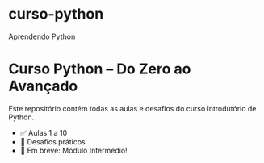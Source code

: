# curso-python
Aprendendo Python
# Curso Python – Do Zero ao Avançado

Este repositório contém todas as aulas e desafios do curso introdutório de Python.

- ✅ Aulas 1 a 10
- 📌 Desafios práticos
- 🚀 Em breve: Módulo Intermédio!
